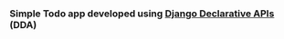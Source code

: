 ### Simple Todo app developed using [Django Declarative APIs](https://github.com/salesforce/django-declarative-apis) (DDA)

